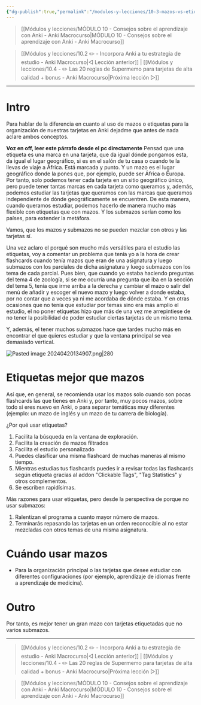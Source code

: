 ```yaml
---
{"dg-publish":true,"permalink":"/modulos-y-lecciones/10-3-mazos-vs-etiquetas-anki-macrocurso/","noteIcon":"","updated":"2024-05-15T22:20:31.704+02:00"}
---
```



> [[Módulos y lecciones/MÓDULO 10 - Consejos sobre el aprendizaje con Anki - Anki Macrocurso\|MÓDULO 10 - Consejos sobre el aprendizaje con Anki - Anki Macrocurso]]

> [[Módulos y lecciones/10.2 ✏️ - Incorpora Anki a tu estrategia de estudio - Anki Macrocurso\|◁ Lección anterior]] | [[Módulos y lecciones/10.4 - ✏️  Las 20 reglas de Supermemo para tarjetas de alta calidad + bonus - Anki Macrocurso\|Próxima lección ▷]]

---

# Intro
Para hablar de la diferencia en cuanto al uso de mazos o etiquetas para la organización de nuestras tarjetas en Anki dejadme que antes de nada aclare ambos conceptos.

**Voz en off, leer este párrafo desde el pc directamente**
Pensad que una etiqueta es una marca en una tarjeta, que da igual dónde pongamos esta, da igual el lugar geográfico, si es en el salón de tu casa o cuando te la llevas de viaje a África. Está marcada y punto. Y un mazo es el lugar geográfico donde la pones que, por ejemplo, puede ser África o Europa. Por tanto, solo podemos tener cada tarjeta en un sitio geográfico único, pero puede tener tantas marcas en cada tarjeta como queramos y, además, podemos estudiar las tarjetas que queramos con las marcas que queramos independiente de dónde geográficamente se encuentren. De esta manera, cuando queramos estudiar, podemos hacerlo de manera mucho más flexible con etiquetas que con mazos. Y los submazos serían como los países, para extender la metáfora.

Vamos, que los mazos y submazos no se pueden mezclar con otros y las tarjetas sí.

Una vez aclaro el porqué son mucho más versátiles para el estudio las etiquetas, voy a comentar un problema que tenía yo a la hora de crear flashcards cuando tenía mazos que eran de una asignatura y luego submazos con los parciales de dicha asignatura y luego submazos con los tema de cada parcial. Pues bien, que cuando yo estaba haciendo preguntas del tema 4 de zoología, si se me ocurría una pregunta que iba en la sección del tema 5, tenía que irme arriba a la derecha y cambiar el mazo o salir del menú de añadir y escoger el nuevo mazo y luego volver a donde estaba, por no contar que a veces ya ni me acordaba de dónde estaba. Y en otras ocasiones que no tenía que estudiar por temas sino era más amplio el estudio, el no poner etiquetas hizo que más de una vez me arrepintiese de no tener la posibilidad de poder estudiar ciertas tarjetas de un mismo tema.

Y, además, el tener muchos submazos hace que tardes mucho más en encontrar el que quieres estudiar y que la ventana principal se vea demasiado vertical.

![Pasted image 20240420134907.png|280](/img/user/ANEXOS/Pasted%20image%2020240420134907.png)

# Etiquetas mejor que mazos
Así que, en general, se recomienda usar los mazos solo cuando son pocas flashcards las que tienes en Anki y, por tanto, muy pocos mazos, sobre todo si eres nuevo en Anki, o para separar temáticas muy diferentes (ejemplo: un mazo de inglés y un mazo de tu carrera de biología).

¿Por qué usar etiquetas?

1. Facilita la búsqueda en la ventana de exploración.
2. Facilita la creación de mazos filtrados
3. Facilita el estudio personalizado
4. Puedes clasificar una misma flashcard de muchas maneras al mismo tiempo.
5. Mientras estudias tus flashcards puedes ir a revisar todas las flashcards según etiqueta gracias al addon "Clickable Tags", "Tag Statistics" y otros complementos.
6. Se escriben rapidísimas.

Más razones para usar etiquetas, pero desde la perspectiva de porque no usar submazos:

1. Ralentizan el programa a cuanto mayor número de mazos.
2. Terminarás repasando las tarjetas en un orden reconocible al no estar mezcladas con otros temas de una misma asignatura.

# Cuándo usar mazos
- Para la organización principal o las tarjetas que desee estudiar con diferentes configuraciones (por ejemplo, aprendizaje de idiomas frente a aprendizaje de medicina).


# Outro
Por tanto, es mejor tener un gran mazo con tarjetas etiquetadas que no varios submazos.

---

> [[Módulos y lecciones/10.2 ✏️ - Incorpora Anki a tu estrategia de estudio - Anki Macrocurso\|◁ Lección anterior]] | [[Módulos y lecciones/10.4 - ✏️  Las 20 reglas de Supermemo para tarjetas de alta calidad + bonus - Anki Macrocurso\|Próxima lección ▷]]

> [[Módulos y lecciones/MÓDULO 10 - Consejos sobre el aprendizaje con Anki - Anki Macrocurso\|MÓDULO 10 - Consejos sobre el aprendizaje con Anki - Anki Macrocurso]]